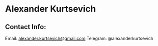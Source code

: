 # Alexander Kurtsevich
## Contact Info:
Email: alexander.kurtsevich@gmail.com
Telegram: @alexanderkurtsevich
